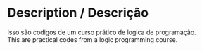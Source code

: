 # Description / Descrição

  Isso são codigos de um curso prático de logica de programação.\
  This are practical codes from a logic programming course.
